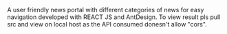 A user friendly news portal with different categories of news for easy navigation developed with REACT JS and AntDesign. 
To view result pls pull src and view on local host as the API consumed donesn't allow "cors".
